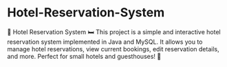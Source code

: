 # Hotel-Reservation-System
🏨 Hotel Reservation System 🛏️ This project is a simple and interactive hotel reservation system implemented in Java and MySQL. It allows you to manage hotel reservations, view current bookings, edit reservation details, and more. Perfect for small hotels and guesthouses! 🌟
